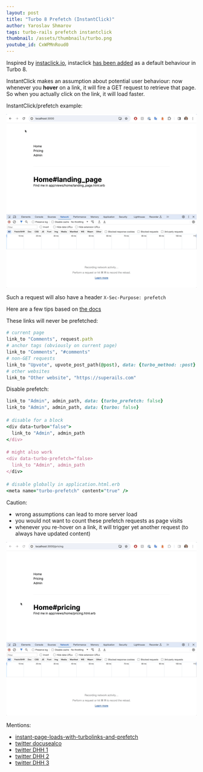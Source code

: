 ```yaml
---
layout: post
title: "Turbo 8 Prefetch (InstantClick)"
author: Yaroslav Shmarov
tags: turbo-rails prefetch instantclick
thumbnail: /assets/thumbnails/turbo.png
youtube_id: CxWPMnRoud0
---
```


Inspired by [instaclick.io](http://instantclick.io/), instaclick [has been added](https://github.com/hotwired/turbo/pull/1101) as a default behaviour in Turbo 8.

InstantClick makes an assumption about potential user behaviour: now whenever you **hover** on a link, it will fire a GET request to retrieve that page. So when you actually click on the link, it will load faster.

InstantClick/prefetch example:

![turbo-8-prefetch-intantclick](/assets/images/turbo-8-prefetch-intantclick.gif)

Such a request will also have a header `X-Sec-Purpose: prefetch`

Here are a few tips based on [the docs](https://github.com/hotwired/turbo/pull/1101/files#diff-9c52929162118b63d4b92d7cfdd942a11cbb266179248b2500d5cadc8c42bfd5)

These links will never be prefetched:

```ruby
# current page
link_to "Comments", request.path
# anchor tags (obviously on current page)
link_to "Comments", "#comments"
# non-GET requests
link_to "Upvote", upvote_post_path(@post), data: {turbo_method: :post}
# other websites
link_to "Other website", "https://superails.com"
```

Disable prefetch:

```ruby
link_to "Admin", admin_path, data: {turbo_prefetch: false}
link_to "Admin", admin_path, data: {turbo: false}

# disable for a block
<div data-turbo="false">
  link_to "Admin", admin_path
</div>

# might also work
<div data-turbo-prefetch="false>
  link_to "Admin", admin_path
</div>

# disable globally in application.html.erb
<meta name="turbo-prefetch" content="true" />
```

Caution:
* wrong assumptions can lead to more server load
* you would not want to count these prefetch requests as page visits
* whenever you re-hover on a link, it will trigger yet another request (to always have updated content)

![turbo-8-instantclick-prefetch-weird-revisits](/assets/images/turbo-8-instantclick-prefetch-weird-revisits.gif)

Mentions:
- [instant-page-loads-with-turbolinks-and-prefetch](https://www.mskog.com/posts/instant-page-loads-with-turbolinks-and-prefetch)
- [twitter docusealco](https://twitter.com/docusealco/status/1747563403516723517)
- [twitter DHH 1](https://twitter.com/dhh/status/1754518694066266398)
- [twitter DHH 2](https://twitter.com/dhh/status/1755263774062526747)
- [twitter DHH 3](https://twitter.com/dhh/status/1755363667120734643)
